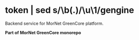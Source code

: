 # token | sed s/\b\(.\)/\u\1/gengine

Backend service for MorNet GreenCore platform.

**Part of MorNet GreenCore monorepo**
